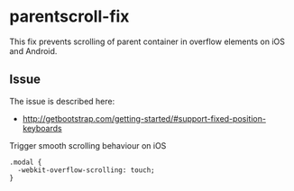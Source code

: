 parentscroll-fix
================

This fix prevents scrolling of parent container in overflow elements on iOS and Android. 

Issue
-----

The issue is described here:

* http://getbootstrap.com/getting-started/#support-fixed-position-keyboards

Trigger smooth scrolling behaviour on iOS

```
.modal {
  -webkit-overflow-scrolling: touch;
}
```